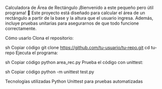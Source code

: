  Calculadora de Área de Rectángulo
¡Bienvenido a este pequeño pero útil programa! 🎉 Este proyecto está diseñado para calcular el área de un rectángulo a partir de la base y la altura que el usuario ingresa. Además, incluye pruebas unitarias para asegurarnos de que todo funcione correctamente.

Cómo usarlo
Clona el repositorio:

sh
Copiar código
git clone https://github.com/tu-usuario/tu-repo.git
cd tu-repo
Ejecuta el programa:

sh
Copiar código
python area_rec.py
Prueba el código con unittest:

sh
Copiar código
python -m unittest test.py

Tecnologías utilizadas
Python 
Unittest para pruebas automatizadas
